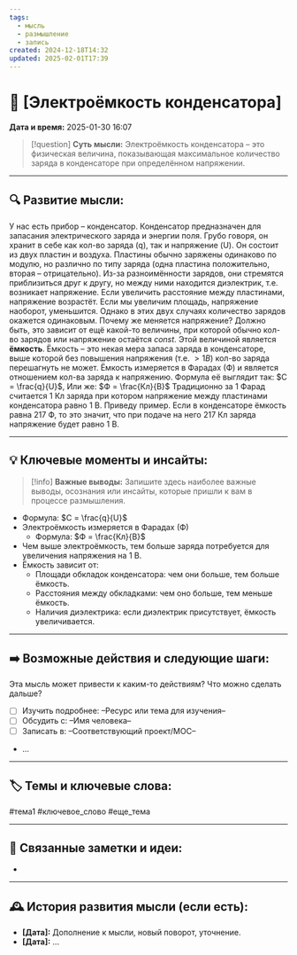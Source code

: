 ```yaml
---
tags:
  - мысль
  - размышление
  - запись
created: 2024-12-18T14:32
updated: 2025-02-01T17:39
---
```


# 💭  [Электроёмкость конденсатора]

**Дата и время:** 2025-01-30 16:07

> [!question] **Суть мысли:**
> Электроёмкость конденсатора – это физическая величина, показывающая максимальное количество заряда в конденсаторе при определённом напряжении.

---

## 🔍 Развитие мысли:

У нас есть прибор – конденсатор. Конденсатор предназначен для запасания электрического заряда и энергии поля. Грубо говоря, он хранит в себе как кол-во заряда (q), так и напряжение (U). Он состоит из двух пластин и воздуха. Пластины обычно заряжены одинаково по модулю, но различно по типу заряда (одна пластина положительно, вторая – отрицательно). Из-за разноимённости зарядов, они стремятся приблизиться друг к другу, но между ними находится диэлектрик, т.е. возникает напряжение. Если увеличить расстояние между пластинами, напряжение возрастёт. Если мы увеличим площадь, напряжение наоборот, уменьшится. Однако в этих двух случаях количество зарядов окажется одинаковым. Почему же меняется напряжение? Должно быть, это зависит от ещё какой-то величины, при которой обычно кол-во зарядов или напряжение остаётся $const$. Этой величиной является **ёмкость**. Ёмкость – это некая мера запаса заряда в конденсаторе, выше которой без повышения напряжения (т.е. $> 1 В$) кол-во заряда перешагнуть не может. Ёмкость измеряется в Фарадах (Ф) и является отношением кол-ва заряда к напряжению. Формула её выглядит так:
$C = \frac{q}{U}$,
Или же:
$Ф = \frac{Кл}{В}$
Традиционно за 1 Фарад считается 1 Кл заряда при котором напряжение между пластинами конденсатора равно 1 В.
Приведу пример. Если в конденсаторе ёмкость равна 217 Ф, то это значит, что при подаче на него 217 Кл заряда напряжение будет равно 1 В.

---

## 💡 Ключевые моменты и инсайты:

> [!info] **Важные выводы:**
> Запишите здесь наиболее важные выводы, осознания или инсайты, которые пришли к вам в процессе размышления.

- Формула: $C = \frac{q}{U}$
- Электроёмкость измеряется в Фарадах (Ф)
	- Формула: $Ф  = \frac{Кл}{В}$
- Чем выше электроёмкость, тем больше заряда потребуется для увеличения напряжения на 1 В.
- Ёмкость зависит от:
	- Площади обкладок конденсатора: чем они больше, тем больше ёмкость.
	- Расстояния между обкладками: чем оно больше, тем меньше ёмкость.
	- Наличия диэлектрика: если диэлектрик присутствует, ёмкость увеличивается.

---

## ➡️ Возможные действия и следующие шаги:

Эта мысль может привести к каким-то действиям? Что можно сделать дальше?

- [ ] Изучить подробнее: –Ресурс или тема для изучения–
- [ ] Обсудить с: –Имя человека–
- [ ] Записать в: –Соответствующий проект/MOC–
- ...

---

## 🏷️ Темы и ключевые слова:

#тема1 #ключевое_слово #еще_тема

---

## 🔄 Связанные заметки и идеи:

- 

---

## 🕰️ История развития мысли (если есть):

* **[Дата]:**  Дополнение к мысли, новый поворот, уточнение.
* **[Дата]:**  ...